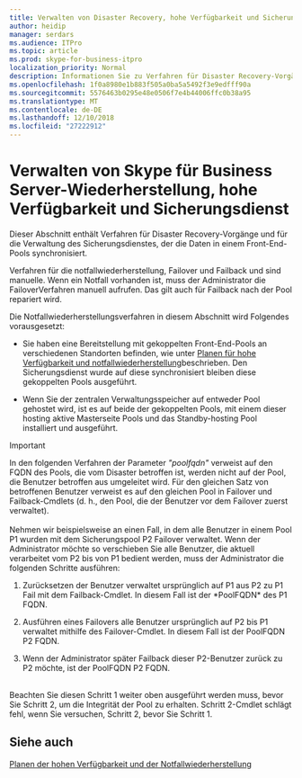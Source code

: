 ```yaml
---
title: Verwalten von Disaster Recovery, hohe Verfügbarkeit und Sicherungsdienst
author: heidip
manager: serdars
ms.audience: ITPro
ms.topic: article
ms.prod: skype-for-business-itpro
localization_priority: Normal
description: Informationen Sie zu Verfahren für Disaster Recovery-Vorgänge und für die Verwaltung des Sicherungsdienstes, der die Daten in einem Front-End-Pools synchronisiert.
ms.openlocfilehash: 1f0a8980e1b883f505a0ba5a5492f3e9edfff90a
ms.sourcegitcommit: 5576463b0295e48e0506f7e4b44006ffc0b38a95
ms.translationtype: MT
ms.contentlocale: de-DE
ms.lasthandoff: 12/10/2018
ms.locfileid: "27222912"
---
```

# <a name="managing-skype-for-business-server-disaster-recovery-high-availability-and-backup-service"></a>Verwalten von Skype für Business Server-Wiederherstellung, hohe Verfügbarkeit und Sicherungsdienst

Dieser Abschnitt enthält Verfahren für Disaster Recovery-Vorgänge und für die Verwaltung des Sicherungsdienstes, der die Daten in einem Front-End-Pools synchronisiert.

Verfahren für die notfallwiederherstellung, Failover und Failback und sind manuelle. Wenn ein Notfall vorhanden ist, muss der Administrator die FailoverVerfahren manuell aufrufen. Das gilt auch für Failback nach der Pool repariert wird.

Die Notfallwiederherstellungsverfahren in diesem Abschnitt wird Folgendes vorausgesetzt:

  - Sie haben eine Bereitstellung mit gekoppelten Front-End-Pools an verschiedenen Standorten befinden, wie unter [Planen für hohe Verfügbarkeit und notfallwiederherstellung](../../plan-your-deployment/high-availability-and-disaster-recovery/high-availability-and-disaster-recovery.md)beschrieben. Den Sicherungsdienst wurde auf diese synchronisiert bleiben diese gekoppelten Pools ausgeführt.

  - Wenn Sie der zentralen Verwaltungsspeicher auf entweder Pool gehostet wird, ist es auf beide der gekoppelten Pools, mit einem dieser hosting aktive Masterseite Pools und das Standby-hosting Pool installiert und ausgeführt.

> [!IMPORTANT]
> In den folgenden Verfahren der Parameter *"poolfqdn"* verweist auf den FQDN des Pools, die vom Disaster betroffen ist, werden nicht auf der Pool, die Benutzer betroffen aus umgeleitet wird. Für den gleichen Satz von betroffenen Benutzer verweist es auf den gleichen Pool in Failover und Failback-Cmdlets (d. h., den Pool, die der Benutzer vor dem Failover zuerst verwaltet).<BR><br>Nehmen wir beispielsweise an einen Fall, in dem alle Benutzer in einem Pool P1 wurden mit dem Sicherungspool P2 Failover verwaltet. Wenn der Administrator möchte so verschieben Sie alle Benutzer, die aktuell verarbeitet vom P2 bis von P1 bedient werden, muss der Administrator die folgenden Schritte ausführen: 
> <OL>
> <LI>
> <P>Zurücksetzen der Benutzer verwaltet ursprünglich auf P1 aus P2 zu P1 Fail mit dem Failback-Cmdlet. In diesem Fall ist der *PoolFQDN* des P1 FQDN.</P>
> <LI>
> <P>Ausführen eines Failovers alle Benutzer ursprünglich auf P2 bis P1 verwaltet mithilfe des Failover-Cmdlet. In diesem Fall ist der PoolFQDN P2 FQDN.</P>
> <LI>
> <P>Wenn der Administrator später Failback dieser P2-Benutzer zurück zu P2 möchte, ist der PoolFQDN P2 FQDN.</P></LI></OL><br>Beachten Sie diesen Schritt 1 weiter oben ausgeführt werden muss, bevor Sie Schritt 2, um die Integrität der Pool zu erhalten. Schritt 2-Cmdlet schlägt fehl, wenn Sie versuchen, Schritt 2, bevor Sie Schritt 1.


## <a name="see-also"></a>Siehe auch

[Planen der hohen Verfügbarkeit und der Notfallwiederherstellung](../../plan-your-deployment/high-availability-and-disaster-recovery/high-availability-and-disaster-recovery.md) 
  
